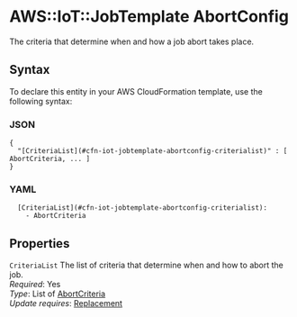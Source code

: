 # AWS::IoT::JobTemplate AbortConfig<a name="aws-properties-iot-jobtemplate-abortconfig"></a>

The criteria that determine when and how a job abort takes place\.

## Syntax<a name="aws-properties-iot-jobtemplate-abortconfig-syntax"></a>

To declare this entity in your AWS CloudFormation template, use the following syntax:

### JSON<a name="aws-properties-iot-jobtemplate-abortconfig-syntax.json"></a>

```
{
  "[CriteriaList](#cfn-iot-jobtemplate-abortconfig-criterialist)" : [ AbortCriteria, ... ]
}
```

### YAML<a name="aws-properties-iot-jobtemplate-abortconfig-syntax.yaml"></a>

```
  [CriteriaList](#cfn-iot-jobtemplate-abortconfig-criterialist): 
    - AbortCriteria
```

## Properties<a name="aws-properties-iot-jobtemplate-abortconfig-properties"></a>

`CriteriaList`  <a name="cfn-iot-jobtemplate-abortconfig-criterialist"></a>
The list of criteria that determine when and how to abort the job\.  
*Required*: Yes  
*Type*: List of [AbortCriteria](aws-properties-iot-jobtemplate-abortcriteria.md)  
*Update requires*: [Replacement](https://docs.aws.amazon.com/AWSCloudFormation/latest/UserGuide/using-cfn-updating-stacks-update-behaviors.html#update-replacement)